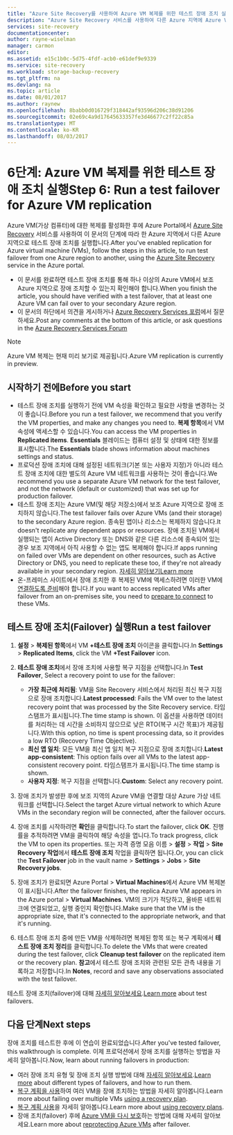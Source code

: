 ```yaml
---
title: "Azure Site Recovery를 사용하여 Azure VM 복제를 위한 테스트 장애 조치 실행 | Microsoft Docs"
description: "Azure Site Recovery 서비스를 사용하여 다른 Azure 지역에 Azure VM을 복제하기 위한 테스트 장애 조치를 실행하는 데 필요한 단계를 요약하고 있습니다."
services: site-recovery
documentationcenter: 
author: rayne-wiselman
manager: carmon
editor: 
ms.assetid: e15c1b0c-5d75-4fdf-acb0-e61def9e9339
ms.service: site-recovery
ms.workload: storage-backup-recovery
ms.tgt_pltfrm: na
ms.devlang: na
ms.topic: article
ms.date: 08/01/2017
ms.author: raynew
ms.openlocfilehash: 8babb0d016729f318442af93596d206c38d91206
ms.sourcegitcommit: 02e69c4a9d17645633357fe3d46677c2ff22c85a
ms.translationtype: MT
ms.contentlocale: ko-KR
ms.lasthandoff: 08/03/2017
---
```

# <a name="step-6-run-a-test-failover-for-azure-vm-replication"></a><span data-ttu-id="e137b-103">6단계: Azure VM 복제를 위한 테스트 장애 조치 실행</span><span class="sxs-lookup"><span data-stu-id="e137b-103">Step 6: Run a test failover for Azure VM replication</span></span>

<span data-ttu-id="e137b-104">Azure VM(가상 컴퓨터)에 대한 복제를 활성화한 후에 Azure Portal에서 [Azure Site Recovery](site-recovery-overview.md) 서비스를 사용하여 이 문서의 단계에 따라 한 Azure 지역에서 다른 Azure 지역으로 테스트 장애 조치를 실행합니다.</span><span class="sxs-lookup"><span data-stu-id="e137b-104">After you've enabled replication for Azure virtual machine (VMs), follow the steps in this article, to run test failover from one Azure region to another, using the [Azure Site Recovery](site-recovery-overview.md) service in the Azure portal.</span></span>

- <span data-ttu-id="e137b-105">이 문서를 완료하면 테스트 장애 조치를 통해 하나 이상의 Azure VM에서 보조 Azure 지역으로 장애 조치할 수 있는지 확인해야 합니다.</span><span class="sxs-lookup"><span data-stu-id="e137b-105">When you finish the article, you should have verified with a test failover, that at least one Azure VM can fail over to your secondary Azure region.</span></span> 
- <span data-ttu-id="e137b-106">이 문서의 하단에서 의견을 게시하거나 [Azure Recovery Services 포럼](https://social.msdn.microsoft.com/forums/azure/home?forum=hypervrecovmgr)에서 질문하세요.</span><span class="sxs-lookup"><span data-stu-id="e137b-106">Post any comments at the bottom of this article, or ask questions in the [Azure Recovery Services Forum](https://social.msdn.microsoft.com/forums/azure/home?forum=hypervrecovmgr)</span></span>

>[!NOTE]
>
> <span data-ttu-id="e137b-107">Azure VM 복제는 현재 미리 보기로 제공됩니다.</span><span class="sxs-lookup"><span data-stu-id="e137b-107">Azure VM replication is currently in preview.</span></span>


## <a name="before-you-start"></a><span data-ttu-id="e137b-108">시작하기 전에</span><span class="sxs-lookup"><span data-stu-id="e137b-108">Before you start</span></span>

- <span data-ttu-id="e137b-109">테스트 장애 조치를 실행하기 전에 VM 속성을 확인하고 필요한 사항을 변경하는 것이 좋습니다.</span><span class="sxs-lookup"><span data-stu-id="e137b-109">Before you run a test failover, we recommend that you verify the VM properties, and make any changes you need to.</span></span> <span data-ttu-id="e137b-110">**복제 항목**에서 VM 속성에 액세스할 수 있습니다.</span><span class="sxs-lookup"><span data-stu-id="e137b-110">You can access the VM properties in **Replicated items**.</span></span> <span data-ttu-id="e137b-111">**Essentials** 블레이드는 컴퓨터 설정 및 상태에 대한 정보를 표시합니다.</span><span class="sxs-lookup"><span data-stu-id="e137b-111">The **Essentials** blade shows information about machines settings and status.</span></span>
- <span data-ttu-id="e137b-112">프로덕션 장애 조치에 대해 설정된 네트워크(기본 또는 사용자 지정)가 아니라 테스트 장애 조치에 대한 별도의 Azure VM 네트워크를 사용하는 것이 좋습니다.</span><span class="sxs-lookup"><span data-stu-id="e137b-112">We recommend you use a separate Azure VM network for the test failover, and not the network (default or customized) that was set up for production failover.</span></span>
- <span data-ttu-id="e137b-113">테스트 장애 조치는 Azure VM(및 해당 저장소)에서 보조 Azure 지역으로 장애 조치하지 않습니다.</span><span class="sxs-lookup"><span data-stu-id="e137b-113">The test failover fails over Azure VMs (and their storage) to the secondary Azure region.</span></span> <span data-ttu-id="e137b-114">종속된 앱이나 리소스는 복제하지 않습니다.</span><span class="sxs-lookup"><span data-stu-id="e137b-114">It doesn't replicate any dependent apps or resources.</span></span> <span data-ttu-id="e137b-115">장애 조치된 VM에서 실행되는 앱이 Active Directory 또는 DNS와 같은 다른 리소스에 종속되어 있는 경우 보조 지역에서 아직 사용할 수 없는 앱도 복제해야 합니다.</span><span class="sxs-lookup"><span data-stu-id="e137b-115">If apps running on failed over VMs are dependent on other resources, such as Active Directory or DNS, you need to replicate these too, if they're not already available in your secondary region.</span></span> [<span data-ttu-id="e137b-116">자세히 알아보기</span><span class="sxs-lookup"><span data-stu-id="e137b-116">Learn more</span></span>](site-recovery-test-failover-to-azure.md#prepare-active-directory-and-dns)
- <span data-ttu-id="e137b-117">온-프레미스 사이트에서 장애 조치한 후 복제된 VM에 액세스하려면 이러한 VM에 [연결하도록 준비](site-recovery-test-failover-to-azure.md#prepare-to-connect-to-azure-vms-after-failover)해야 합니다.</span><span class="sxs-lookup"><span data-stu-id="e137b-117">If you want to access replicated VMs after failover from an on-premises site, you need to [prepare to connect](site-recovery-test-failover-to-azure.md#prepare-to-connect-to-azure-vms-after-failover) to these VMs.</span></span>

## <a name="run-a-test-failover"></a><span data-ttu-id="e137b-118">테스트 장애 조치(Failover) 실행</span><span class="sxs-lookup"><span data-stu-id="e137b-118">Run a test failover</span></span>

1. <span data-ttu-id="e137b-119">**설정** > **복제된 항목**에서 VM **+테스트 장애 조치** 아이콘을 클릭합니다.</span><span class="sxs-lookup"><span data-stu-id="e137b-119">In **Settings** > **Replicated Items**, click the VM **+Test Failover** icon.</span></span> 

2. <span data-ttu-id="e137b-120">**테스트 장애 조치**에서 장애 조치에 사용할 복구 지점을 선택합니다.</span><span class="sxs-lookup"><span data-stu-id="e137b-120">In **Test Failover**, Select a recovery point to use for the failover:</span></span>

    - <span data-ttu-id="e137b-121">**가장 최근에 처리됨**: VM을 Site Recovery 서비스에서 처리된 최신 복구 지점으로 장애 조치합니다.</span><span class="sxs-lookup"><span data-stu-id="e137b-121">**Latest processed**: Fails the VM over to the latest recovery point that was processed by the Site Recovery service.</span></span> <span data-ttu-id="e137b-122">타임스탬프가 표시됩니다.</span><span class="sxs-lookup"><span data-stu-id="e137b-122">The time stamp is shown.</span></span> <span data-ttu-id="e137b-123">이 옵션을 사용하면 데이터를 처리하는 데 시간을 소비하지 않으므로 낮은 RTO(복구 시간 목표)가 제공됩니다.</span><span class="sxs-lookup"><span data-stu-id="e137b-123">With this option, no time is spent processing data, so it provides a low RTO (Recovery Time Objective).</span></span>
    - <span data-ttu-id="e137b-124">**최신 앱 일치**: 모든 VM을 최신 앱 일치 복구 지점으로 장애 조치합니다.</span><span class="sxs-lookup"><span data-stu-id="e137b-124">**Latest app-consistent**: This option fails over all VMs to the latest app-consistent recovery point.</span></span> <span data-ttu-id="e137b-125">타임스탬프가 표시됩니다.</span><span class="sxs-lookup"><span data-stu-id="e137b-125">The time stamp is shown.</span></span> 
    - <span data-ttu-id="e137b-126">**사용자 지정**: 복구 지점을 선택합니다.</span><span class="sxs-lookup"><span data-stu-id="e137b-126">**Custom**: Select any recovery point.</span></span>
 
3. <span data-ttu-id="e137b-127">장애 조치가 발생한 후에 보조 지역의 Azure VM을 연결할 대상 Azure 가상 네트워크를 선택합니다.</span><span class="sxs-lookup"><span data-stu-id="e137b-127">Select the target Azure virtual network to which Azure VMs in the secondary region will be connected, after the failover occurs.</span></span>
4. <span data-ttu-id="e137b-128">장애 조치를 시작하려면 **확인**을 클릭합니다.</span><span class="sxs-lookup"><span data-stu-id="e137b-128">To start the failover, click **OK**.</span></span> <span data-ttu-id="e137b-129">진행률을 추적하려면 VM을 클릭하여 해당 속성을 엽니다.</span><span class="sxs-lookup"><span data-stu-id="e137b-129">To track progress, click the VM to open its properties.</span></span> <span data-ttu-id="e137b-130">또는 자격 증명 모음 이름 > **설정** > **작업** > **Site Recovery 작업**에서 **테스트 장애 조치** 작업을 클릭하면 됩니다.</span><span class="sxs-lookup"><span data-stu-id="e137b-130">Or, you can click the **Test Failover** job in the vault name > **Settings** > **Jobs** > **Site Recovery jobs**.</span></span>
5. <span data-ttu-id="e137b-131">장애 조치가 완료되면 Azure Portal > **Virtual Machines**에서 Azure VM 복제본이 표시됩니다.</span><span class="sxs-lookup"><span data-stu-id="e137b-131">After the failover finishes, the replica Azure VM appears in the Azure portal > **Virtual Machines**.</span></span> <span data-ttu-id="e137b-132">VM의 크기가 적당하고, 올바른 네트워크에 연결되었고, 실행 중인지 확인합니다.</span><span class="sxs-lookup"><span data-stu-id="e137b-132">Make sure that the VM is the appropriate size, that it's connected to the appropriate network, and that it's running.</span></span>
6. <span data-ttu-id="e137b-133">테스트 장애 조치 중에 만든 VM을 삭제하려면 복제된 항목 또는 복구 계획에서 **테스트 장애 조치 정리**를 클릭합니다.</span><span class="sxs-lookup"><span data-stu-id="e137b-133">To delete the VMs that were created during the test failover, click **Cleanup test failover** on the replicated item or the recovery plan.</span></span> <span data-ttu-id="e137b-134">**참고**에서 테스트 장애 조치와 관련된 모든 관측 내용을 기록하고 저장합니다.</span><span class="sxs-lookup"><span data-stu-id="e137b-134">In **Notes**, record and save any observations associated with the test failover.</span></span> 

<span data-ttu-id="e137b-135">테스트 장애 조치(failover)에 대해 [자세히 알아보세요](site-recovery-test-failover-to-azure.md).</span><span class="sxs-lookup"><span data-stu-id="e137b-135">[Learn more](site-recovery-test-failover-to-azure.md) about test failovers.</span></span>

## <a name="next-steps"></a><span data-ttu-id="e137b-136">다음 단계</span><span class="sxs-lookup"><span data-stu-id="e137b-136">Next steps</span></span>

<span data-ttu-id="e137b-137">장애 조치를 테스트한 후에 이 연습이 완료되었습니다.</span><span class="sxs-lookup"><span data-stu-id="e137b-137">After you've tested failover, this walkthrough is complete.</span></span> <span data-ttu-id="e137b-138">이제 프로덕션에서 장애 조치를 실행하는 방법을 자세히 알아봅니다.</span><span class="sxs-lookup"><span data-stu-id="e137b-138">Now, learn about running failovers in production:</span></span>

- <span data-ttu-id="e137b-139">여러 장애 조치 유형 및 장애 조치 실행 방법에 대해 [자세히 알아보세요](site-recovery-failover.md).</span><span class="sxs-lookup"><span data-stu-id="e137b-139">[Learn more](site-recovery-failover.md) about different types of failovers, and how to run them.</span></span>
- <span data-ttu-id="e137b-140">[복구 계획을 사용](site-recovery-create-recovery-plans.md)하여 여러 VM을 장애 조치하는 방법을 자세히 알아봅니다.</span><span class="sxs-lookup"><span data-stu-id="e137b-140">Learn more about failing over multiple VMs [using a recovery plan](site-recovery-create-recovery-plans.md).</span></span>
- <span data-ttu-id="e137b-141">[복구 계획 사용](site-recovery-create-recovery-plans.md)을 자세히 알아봅니다.</span><span class="sxs-lookup"><span data-stu-id="e137b-141">Learn more about [using recovery plans](site-recovery-create-recovery-plans.md).</span></span>
- <span data-ttu-id="e137b-142">장애 조치(failover) 후에 [Azure VM을 다시 보호](site-recovery-how-to-reprotect.md)하는 방법에 대해 자세히 알아보세요.</span><span class="sxs-lookup"><span data-stu-id="e137b-142">Learn more about [reprotecting Azure  VMs](site-recovery-how-to-reprotect.md) after failover.</span></span>

